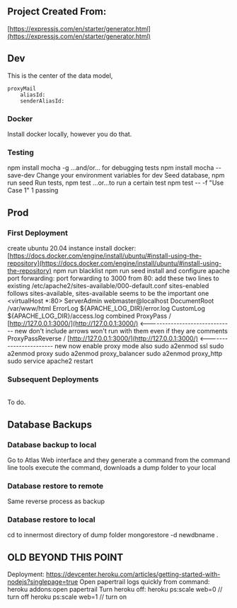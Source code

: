 ## Project Created From:

[https://expressjs.com/en/starter/generator.html](https://expressjs.com/en/starter/generator.html)

## Dev

This is the center of the data model,

```
proxyMail
    aliasId: 
    senderAliasId:
```

### Docker

Install docker locally, however you do that.

### Testing

npm install mocha -g
...and/or... for debugging tests
npm install mocha --save-dev
Change your environment variables for dev
Seed database,
npm run seed
Run tests,
npm test
...or...to run a certain test
npm test -- -f "Use Case 1"
1 passing

## Prod

### First Deployment

create ubuntu 20.04 instance
install docker:
[https://docs.docker.com/engine/install/ubuntu/#install-using-the-repository](https://docs.docker.com/engine/install/ubuntu/#install-using-the-repository)
npm run blacklist
npm run seed
install and configure apache port forwarding:
port forwarding to 3000 from 80:
add these two lines to existing
/etc/apache2/sites-available/000-default.conf
sites-enabled follows sites-available, sites-available seems to be the important one
<virtualHost \*:80>
ServerAdmin webmaster@localhost
DocumentRoot /var/www/html
ErrorLog ${APACHE\_LOG\_DIR}/error.log
CustomLog ${APACHE\_LOG\_DIR}/access.log combined
ProxyPass / [http://127.0.0.1:3000/](http://127.0.0.1:3000/) <------------------------------ new don't include arrows won't run with them even if they are comments
ProxyPassReverse / [http://127.0.0.1:3000/](http://127.0.0.1:3000/) <----------------------- new
now enable proxy mode also
sudo a2enmod ssl
sudo a2enmod proxy
sudo a2enmod proxy\_balancer
sudo a2enmod proxy\_http
sudo service apache2 restart

### Subsequent Deployments
<br>
To do.

## Database Backups

### Database backup to local

Go to Atlas Web interface and they generate a command from the command line tools
execute the command, downloads a dump folder to your local

### Database restore to remote

Same reverse process as backup

### Database restore to local

cd to innermost directory of dump folder
mongorestore -d newdbname .

## OLD BEYOND THIS POINT

Deployment:
https://devcenter.heroku.com/articles/getting-started-with-nodejs?singlepage=true
Open papertrail logs quickly from command:
heroku addons:open papertrail
Turn heroku off:
<span class="highlight" style="background-color:inherit"><span class="colour" style="color:var(--vscode-unotes-wysText)">heroku ps:scale web=0 // turn off</span></span>
heroku ps:scale web=1 // turn on